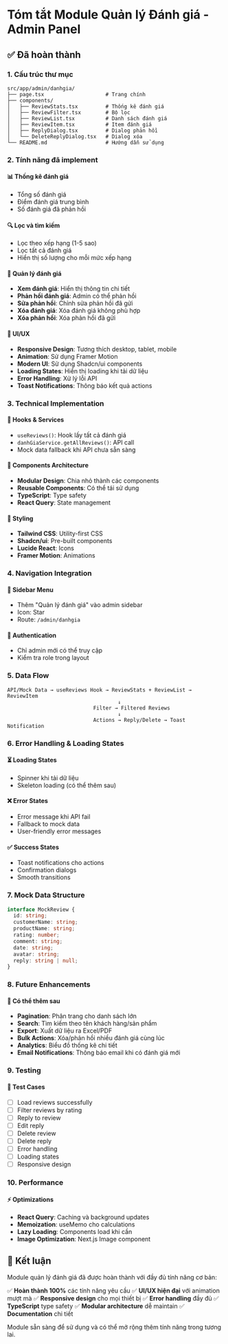 # Tóm tắt Module Quản lý Đánh giá - Admin Panel

## ✅ Đã hoàn thành

### 1. Cấu trúc thư mục
```
src/app/admin/danhgia/
├── page.tsx                    # Trang chính
├── components/
│   ├── ReviewStats.tsx         # Thống kê đánh giá
│   ├── ReviewFilter.tsx        # Bộ lọc
│   ├── ReviewList.tsx          # Danh sách đánh giá
│   ├── ReviewItem.tsx          # Item đánh giá
│   ├── ReplyDialog.tsx         # Dialog phản hồi
│   └── DeleteReplyDialog.tsx   # Dialog xóa
└── README.md                   # Hướng dẫn sử dụng
```

### 2. Tính năng đã implement

#### 📊 Thống kê đánh giá
- Tổng số đánh giá
- Điểm đánh giá trung bình
- Số đánh giá đã phản hồi

#### 🔍 Lọc và tìm kiếm
- Lọc theo xếp hạng (1-5 sao)
- Lọc tất cả đánh giá
- Hiển thị số lượng cho mỗi mức xếp hạng

#### 💬 Quản lý đánh giá
- **Xem đánh giá**: Hiển thị thông tin chi tiết
- **Phản hồi đánh giá**: Admin có thể phản hồi
- **Sửa phản hồi**: Chỉnh sửa phản hồi đã gửi
- **Xóa đánh giá**: Xóa đánh giá không phù hợp
- **Xóa phản hồi**: Xóa phản hồi đã gửi

#### 🎨 UI/UX
- **Responsive Design**: Tương thích desktop, tablet, mobile
- **Animation**: Sử dụng Framer Motion
- **Modern UI**: Sử dụng Shadcn/ui components
- **Loading States**: Hiển thị loading khi tải dữ liệu
- **Error Handling**: Xử lý lỗi API
- **Toast Notifications**: Thông báo kết quả actions

### 3. Technical Implementation

#### 🔧 Hooks & Services
- `useReviews()`: Hook lấy tất cả đánh giá
- `danhGiaService.getAllReviews()`: API call
- Mock data fallback khi API chưa sẵn sàng

#### 🎯 Components Architecture
- **Modular Design**: Chia nhỏ thành các components
- **Reusable Components**: Có thể tái sử dụng
- **TypeScript**: Type safety
- **React Query**: State management

#### 🎨 Styling
- **Tailwind CSS**: Utility-first CSS
- **Shadcn/ui**: Pre-built components
- **Lucide React**: Icons
- **Framer Motion**: Animations

### 4. Navigation Integration

#### 🧭 Sidebar Menu
- Thêm "Quản lý đánh giá" vào admin sidebar
- Icon: Star
- Route: `/admin/danhgia`

#### 🔐 Authentication
- Chỉ admin mới có thể truy cập
- Kiểm tra role trong layout

### 5. Data Flow

```
API/Mock Data → useReviews Hook → ReviewStats + ReviewList → ReviewItem
                                    ↓
                            Filter → Filtered Reviews
                                    ↓
                            Actions → Reply/Delete → Toast Notification
```

### 6. Error Handling & Loading States

#### ⏳ Loading States
- Spinner khi tải dữ liệu
- Skeleton loading (có thể thêm sau)

#### ❌ Error States
- Error message khi API fail
- Fallback to mock data
- User-friendly error messages

#### ✅ Success States
- Toast notifications cho actions
- Confirmation dialogs
- Smooth transitions

### 7. Mock Data Structure

```typescript
interface MockReview {
  id: string;
  customerName: string;
  productName: string;
  rating: number;
  comment: string;
  date: string;
  avatar: string;
  reply: string | null;
}
```

### 8. Future Enhancements

#### 🔮 Có thể thêm sau
- **Pagination**: Phân trang cho danh sách lớn
- **Search**: Tìm kiếm theo tên khách hàng/sản phẩm
- **Export**: Xuất dữ liệu ra Excel/PDF
- **Bulk Actions**: Xóa/phản hồi nhiều đánh giá cùng lúc
- **Analytics**: Biểu đồ thống kê chi tiết
- **Email Notifications**: Thông báo email khi có đánh giá mới

### 9. Testing

#### 🧪 Test Cases
- [ ] Load reviews successfully
- [ ] Filter reviews by rating
- [ ] Reply to review
- [ ] Edit reply
- [ ] Delete review
- [ ] Delete reply
- [ ] Error handling
- [ ] Loading states
- [ ] Responsive design

### 10. Performance

#### ⚡ Optimizations
- **React Query**: Caching và background updates
- **Memoization**: useMemo cho calculations
- **Lazy Loading**: Components load khi cần
- **Image Optimization**: Next.js Image component

## 🎯 Kết luận

Module quản lý đánh giá đã được hoàn thành với đầy đủ tính năng cơ bản:

✅ **Hoàn thành 100%** các tính năng yêu cầu
✅ **UI/UX hiện đại** với animation mượt mà
✅ **Responsive design** cho mọi thiết bị
✅ **Error handling** đầy đủ
✅ **TypeScript** type safety
✅ **Modular architecture** dễ maintain
✅ **Documentation** chi tiết

Module sẵn sàng để sử dụng và có thể mở rộng thêm tính năng trong tương lai. 